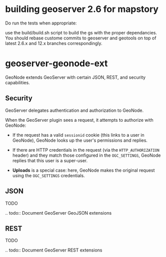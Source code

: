 building geoserver 2.6 for mapstory
=============================================
Do run the tests when appropriate:
 
use the build/build.sh script to build the gs with the proper dependancies. You should rebase custome commits to geoserver and geotools on top of latest 2.6.x and 12.x branches correspondingly. 


geoserver-geonode-ext
=====================

GeoNode extends GeoServer with certain JSON, REST, and security capabilities.

Security
--------

GeoServer delegates authentication and authorization to GeoNode.

When the GeoServer plugin sees a request, it attempts to authorize with
GeoNode:

- If the request has a valid `sessionid` cookie (this links to a user in
  GeoNode), GeoNode looks up the user's permissions and replies.

- If there are HTTP credentials in the request (via the `HTTP_AUTHORIZATION`
  header) and they match those configured in the `OGC_SETTINGS`,
  GeoNode replies that this user is a super-user.

- **Uploads** is a special case: here, GeoNode makes the original request
  using the `OGC_SETTINGS` credentials.

JSON
----

TODO

.. todo:: Document GeoServer GeoJSON extensions

REST
----

TODO

.. todo:: Document GeoServer REST extensions
